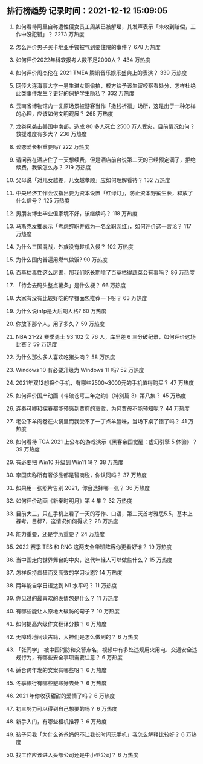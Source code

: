 
## 排行榜趋势 记录时间：2021-12-12 15:09:05
  
  1. 如何看待阿里自称遭性侵女员工周某已被解雇，其发声表示「未收到赔偿，工作中没犯错」？ 2273 万热度
    
  2. 怎么评价男子买卡地亚手镯被气到要住院的事件？ 678 万热度
    
  3. 如何评价2022年科软报考人数不足2000人？ 434 万热度
    
  4. 如何评价周杰伦在 2021 TMEA 腾讯音乐娱乐盛典上的表演？ 339 万热度
    
  5. 网传大连海事大学一男生进女厕偷拍，校方给予该生留校察看处分，怎样杜绝此类事件发生？更好的保护学生隐私？ 332 万热度
    
  6. 云南省博物馆内一复原场景被游客当作「撒钱祈福」场所，这是出于一种怎样的心理，应该如何文明观展？ 265 万热度
    
  7. 龙卷风袭击美国中南部，造成 80 多人死亡 2500 万人受灾，目前情况如何？救援难度有多大？ 236 万热度
    
  8. 谈恋爱长相重要吗? 222 万热度
    
  9. 请问我在酒店住了一天想续费，但是酒店前台说第二天的已经预定满了，拒绝续费，我该怎么办？ 219 万热度
    
  10. 父母说「对儿女越差，儿女越孝顺」应如何理解看待？ 132 万热度
    
  11. 中央经济工作会议指出要为资本设置「红绿灯」，防止资本野蛮生长，释放了什么信号？ 125 万热度
    
  12. 男朋友博士毕业但家境不好，该继续吗？ 118 万热度
    
  13. 马斯克发推表示「考虑辞职并成为一名全职网红」，如何评价这一言论？ 117 万热度
    
  14. 为什么三国混战，外族没有趁机入侵？ 102 万热度
    
  15. 为什么国内普遍用燃气做饭? 90 万热度
    
  16. 百草枯毒性这么厉害，那我们吃长期喷了百草枯得蔬菜会有事吗？ 86 万热度
    
  17. 「待会去码头整点薯条」是什么梗？ 66 万热度
    
  18. 大家有没有比较好吃的早餐面包推荐一下呀？ 63 万热度
    
  19. 为什么说infp是大后期人格? 60 万热度
    
  20. 你放下那个人，用了多久？ 59 万热度
    
  21. NBA 21-22 赛季勇士 93:102 负 76 人，库里差 6 三分破纪录，如何评价这场比赛？ 59 万热度
    
  22. 为什么那么多人喜欢吃猪头肉？ 58 万热度
    
  23. Windows 10 有必要升级为 Windows 11 吗? 52 万热度
    
  24. 2021年双12想换个手机，有哪些2500~3000元的手机值得购买？ 47 万热度
    
  25. 如何评价国产动画《斗破苍穹三年之约》（特别篇 3）第八集？ 45 万热度
    
  26. 连秦可卿和探春都能预感到贾府的衰败，为何贾母不能预知呢？ 44 万热度
    
  27. 老公下羊肉卷在火锅里而我受不了一丁点羊膻味，当场下桌了错了吗？ 41 万热度
    
  28. 如何看待 TGA 2021 上公布的游戏演示《黑客帝国觉醒：虚幻引擎 5 体验》？ 39 万热度
    
  29. 有必要把 Win10 升级到 Win11 吗？ 38 万热度
    
  30. 李国庆称所有奢侈品都是智商税，你认同吗？ 37 万热度
    
  31. 如果用一张照片告别 2021，你会选择哪一张？ 36 万热度
    
  32. 如何评价动画《新秦时明月》第 4 集？ 32 万热度
    
  33. 目前大三，只在手机上看了一天的写作、口语，第二天首考雅思5.5，基本上裸考，目标7，这情况如何得求？ 28 万热度
    
  34. 能力重要，还是学历重要？ 24 万热度
    
  35. 2022 赛季 TES 和 RNG 这两支全华班阵容你更看好谁？ 19 万热度
    
  36. 当中国走向世界舞台的中央，这代年轻人可以做些什么？ 15 万热度
    
  37. 怎样保持疯狂而又高效的学习状态? 14 万热度
    
  38. 两年能自学日语达到 N1 水平吗？ 11 万热度
    
  39. 你见过的最喜欢的表情包是什么？ 11 万热度
    
  40. 有哪些能让人原地大破防的句子？ 10 万热度
    
  41. 如何提高六级作文翻译分数？ 6 万热度
    
  42. 无障碍地阅读古籍，大神们是怎么做到的？ 6 万热度
    
  43. 「张同学」 被中国消防和交警点名，视频中有多处违规用火用电、交通安全违规行为，有哪些安全事项需要注意？ 6 万热度
    
  44. 适合跨年发的文案有哪些呀？ 6 万热度
    
  45. 冬季旅行有哪些避寒好去处？ 6 万热度
    
  46. 2021 年你收获甜甜的爱情了吗？ 6 万热度
    
  47. 初三努力可以得到自己想要的吗？ 6 万热度
    
  48. 新手入门，有哪些相机推荐？ 6 万热度
    
  49. 孩子问我「为什么爸爸妈妈不让我长时间玩手机」我怎么解释比较好？ 6 万热度
    
  50. 找工作应该进入头部公司还是中小型公司？ 6 万热度
    